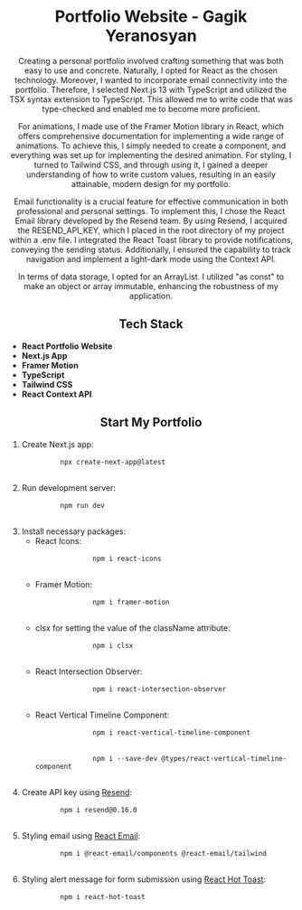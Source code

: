 <h1 align="center">Portfolio Website - Gagik Yeranosyan</h1>

<p align="center">
  Creating a personal portfolio involved crafting something that was both easy to use and concrete. Naturally, I opted for React as the chosen technology. Moreover, I wanted to incorporate email connectivity into the portfolio. Therefore, I selected Next.js 13 with TypeScript and utilized the TSX syntax extension to TypeScript. This allowed me to write code that was type-checked and enabled me to become more proficient.
</p>

<p align="center">
  For animations, I made use of the Framer Motion library in React, which offers comprehensive documentation for implementing a wide range of animations. To achieve this, I simply needed to create a <motion /> component, and everything was set up for implementing the desired animation. For styling, I turned to Tailwind CSS, and through using it, I gained a deeper understanding of how to write custom values, resulting in an easily attainable, modern design for my portfolio.
</p>

<p align="center">
  Email functionality is a crucial feature for effective communication in both professional and personal settings. To implement this, I chose the React Email library developed by the Resend team. By using Resend, I acquired the RESEND_API_KEY, which I placed in the root directory of my project within a .env file. I integrated the React Toast library to provide notifications, conveying the sending status. Additionally, I ensured the capability to track navigation and implement a light-dark mode using the Context API.
</p>

<p align="center">
  In terms of data storage, I opted for an ArrayList. I utilized "as const" to make an object or array immutable, enhancing the robustness of my application.
</p>

<h2 align="center">Tech Stack</h2>

<p align="center">
  <ul>
    <li><strong>React Portfolio Website</strong></li>
    <li><strong>Next.js App</strong></li>
    <li><strong>Framer Motion</strong></li>
    <li><strong>TypeScript</strong></li>
    <li><strong>Tailwind CSS</strong></li>
    <li><strong>React Context API</strong></li>
  </ul>
</p>

<h2 align="center">Start My Portfolio</h2>

<p align="center">
  <ol>
    <li>
      Create Next.js app:
      <pre>
        <code>npx create-next-app@latest</code>
      </pre>
    </li>
    <li>
      Run development server:
      <pre>
        <code>npm run dev</code>
      </pre>
    </li>
    <li>
      Install necessary packages:
      <ul>
        <li>
          React Icons:
          <pre>
            <code>npm i react-icons</code>
          </pre>
        </li>
        <li>
          Framer Motion:
          <pre>
            <code>npm i framer-motion</code>
          </pre>
        </li>
        <li>
          clsx for setting the value of the className attribute:
          <pre>
            <code>npm i clsx</code>
          </pre>
        </li>
        <li>
          React Intersection Observer:
          <pre>
            <code>npm i react-intersection-observer</code>
          </pre>
        </li>
        <li>
          React Vertical Timeline Component:
          <pre>
            <code>npm i react-vertical-timeline-component</code>
          </pre>
          <pre>
            <code>npm i --save-dev @types/react-vertical-timeline-component</code>
          </pre>
        </li>
      </ul>
    </li>
    <li>
      Create API key using <a href="https://resend.com/">Resend</a>:
      <pre>
        <code>npm i resend@0.16.0</code>
      </pre>
    </li>
    <li>
      Styling email using <a href="https://react.email/">React Email</a>:
      <pre>
        <code>npm i @react-email/components @react-email/tailwind</code>
      </pre>
    </li>
    <li>
      Styling alert message for form submission using <a href="https://react-hot-toast.com/">React Hot Toast</a>:
      <pre>
        <code>npm i react-hot-toast</code>
      </pre>
    </li>
  </ol>
</p>
